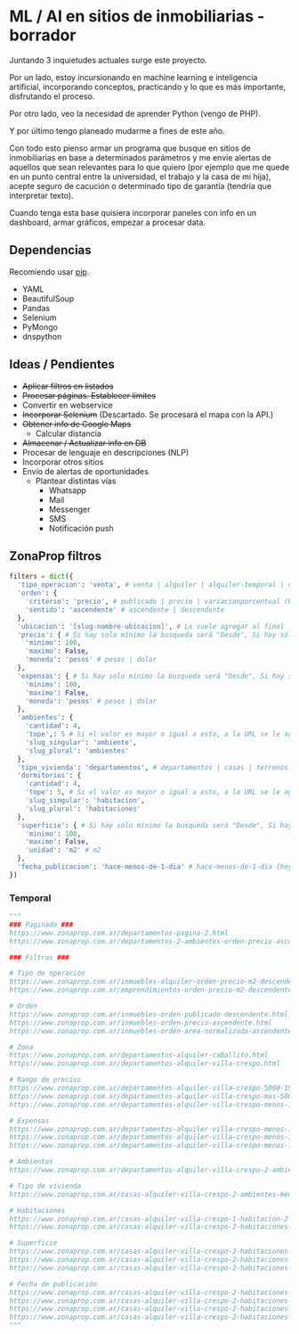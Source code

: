 # ML / AI en sitios de inmobiliarias - borrador
Juntando 3 inquietudes actuales surge este proyecto.

Por un lado, estoy incursionando en machine learning e inteligencia artificial, incorporando conceptos, practicando y lo que es más importante, disfrutando el proceso.

Por otro lado, veo la necesidad de aprender Python (vengo de PHP).

Y por último tengo planeado mudarme a fines de este año.

Con todo esto pienso armar un programa que busque en sitios de inmobiliarias en base a determinados parámetros y me envie alertas de aquellos que sean relevantes para lo que quiero (por ejemplo que me quede en un punto central entre la universidad, el trabajo y la casa de mi hija), acepte seguro de cacución o determinado tipo de garantía (tendría que interpretar texto).

Cuando tenga esta base quisiera incorporar paneles con info en un dashboard, armar gráficos, empezar a procesar data.

## Dependencias
Recomiendo usar [pip](https://pip.pypa.io/en/stable/installing/).

- YAML
- BeautifulSoup
- Pandas
- Selenium
- PyMongo
- dnspython

## Ideas / Pendientes
- ~~Aplicar filtros en listados~~
- ~~Procesar páginas. Establecer límites~~
- Convertir en webservice
- ~~Incorporar Selenium~~ (Descartado. Se procesará el mapa con la API.)
- ~~Obtener info de Google Maps~~
  - Calcular distancia
- ~~Almacenar / Actualizar info en DB~~
- Procesar de lenguaje en descripciones (NLP)
- Incorporar otros sitios
- Envío de alertas de oportunidades
  - Plantear distintas vías
    - Whatsapp
    - Mail
    - Messenger
    - SMS
    - Notificación push

## ZonaProp filtros
```python
filters = dict({  
  'tipo_operacion': 'venta', # venta | alquiler | alquiler-temporal | emprendimientos
  'orden': {
    'criterio': 'precio', # publicado | precio | variacionporcentual (bajaron de precio) | area-normalizada (amplios / pequeños en m2) | antiguedad | precio-m2
    'sentido': 'ascendente' # ascendente | descendente
  },
  'ubicacion': '[slug-nombre-ubicacion]', # Lo suele agregar al final
  'precio': { # Si hay solo mínimo la busqueda será "Desde", Si hay sólo máximo será "Hasta", si están ambos será rango de precios
    'minimo': 100,
    'maximo': False,
    'moneda': 'pesos' # pesos | dolar
  },
  'expensas': { # Si hay solo mínimo la busqueda será "Desde", Si hay sólo máximo será "Hasta", si están ambos será rango de precios
    'minimo': 100,
    'maximo': False,
    'moneda': 'pesos' # pesos | dolar
  },
  'ambientes': {
    'cantidad': 4,
    'tope',: 5 # Si el valor es mayor o igual a esto, a la URL se le agrega "mas"
    'slug_singular': 'ambiente',
    'slug_plural': 'ambientes'
  },
  'tipo_vivienda': 'departamentos', # departamentos | casas | terrenos | locales-comerciales | oficinas-comerciales | cocheras
  'dormitorios': {
    'cantidad': 4,
    'tope': 5, # Si el valor es mayor o igual a esto, a la URL se le agrega "mas"
    'slug_singular': 'habitacion',
    'slug_plural': 'habitaciones'
  },
  'superficie': { # Si hay solo mínimo la busqueda será "Desde", Si hay sólo máximo será "Hasta", si están ambos será rango de precios
    'minimo': 100,
    'maximo': False,
    'unidad': 'm2' # m2
  },
  'fecha_publicacion': 'hace-menos-de-1-dia' # hace-menos-de-1-dia (hoy) | hace-menos-de-2-dias (ayer) | hace-menos-de-1-semana | hace-menos-de-15-dias | hace-menos-de-1-mes | hace-menos-de-45-dias
})
```

### Temporal
```python
"""
### Paginado ###
https://www.zonaprop.com.ar/departamentos-pagina-2.html
https://www.zonaprop.com.ar/departamentos-2-ambientes-orden-precio-ascendente-pagina-2.html

### Filtros ###

# Tipo de operación
https://www.zonaprop.com.ar/inmuebles-alquiler-orden-precio-m2-descendente.html
https://www.zonaprop.com.ar/emprendimientos-orden-precio-m2-descendente.html

# Orden
https://www.zonaprop.com.ar/inmuebles-orden-publicado-descendente.html
https://www.zonaprop.com.ar/inmuebles-orden-precio-ascendente.html
https://www.zonaprop.com.ar/inmuebles-orden-area-normalizada-ascendente.html

# Zona
https://www.zonaprop.com.ar/departamentos-alquiler-caballito.html
https://www.zonaprop.com.ar/departamentos-alquiler-villa-crespo.html

# Rango de precios
https://www.zonaprop.com.ar/departamentos-alquiler-villa-crespo-5000-15000-pesos.html
https://www.zonaprop.com.ar/departamentos-alquiler-villa-crespo-mas-5000-pesos.html
https://www.zonaprop.com.ar/departamentos-alquiler-villa-crespo-menos-15000-pesos.html

# Expensas
https://www.zonaprop.com.ar/departamentos-alquiler-villa-crespo-menos-15000-pesos-100-200-expensas.html
https://www.zonaprop.com.ar/departamentos-alquiler-villa-crespo-menos-15000-pesos-mas-100-expensas.html
https://www.zonaprop.com.ar/departamentos-alquiler-villa-crespo-menos-15000-pesos-menos-200-expensas.html

# Ambientes
https://www.zonaprop.com.ar/departamentos-alquiler-villa-crespo-2-ambientes-menos-15000-pesos-mas-100-expensas.html

# Tipo de vivienda
https://www.zonaprop.com.ar/casas-alquiler-villa-crespo-2-ambientes-menos-15000-pesos-mas-100-expensas.html

# Habitaciones
https://www.zonaprop.com.ar/casas-alquiler-villa-crespo-1-habitacion-2-ambientes-menos-15000-pesos-mas-100-expensas.html
https://www.zonaprop.com.ar/casas-alquiler-villa-crespo-2-habitaciones-2-ambientes-menos-15000-pesos-mas-100-expensas.html

# Superficie
https://www.zonaprop.com.ar/casas-alquiler-villa-crespo-2-habitaciones-2-ambientes-mas-15-m2-cubiertos-menos-15000-pesos-mas-100-expensas.html
https://www.zonaprop.com.ar/casas-alquiler-villa-crespo-2-habitaciones-2-ambientes-menos-35-m2-cubiertos-menos-15000-pesos-mas-100-expensas.html
https://www.zonaprop.com.ar/casas-alquiler-villa-crespo-2-habitaciones-2-ambientes-15-35-m2-cubiertos-menos-15000-pesos-mas-100-expensas.html

# Fecha de publicación
https://www.zonaprop.com.ar/casas-alquiler-villa-crespo-2-habitaciones-2-ambientes-menos-35-m2-cubiertos-publicado-hace-menos-de-2-dias-menos-15000-pesos-mas-100-expensas.html
https://www.zonaprop.com.ar/casas-alquiler-villa-crespo-2-habitaciones-2-ambientes-menos-35-m2-cubiertos-publicado-hace-menos-de-1-dia-menos-15000-pesos-mas-100-expensas.html
https://www.zonaprop.com.ar/casas-alquiler-villa-crespo-2-habitaciones-2-ambientes-menos-35-m2-cubiertos-publicado-hace-menos-de-1-semana-menos-15000-pesos-mas-100-expensas.html
https://www.zonaprop.com.ar/casas-alquiler-villa-crespo-2-habitaciones-2-ambientes-menos-35-m2-cubiertos-publicado-hace-menos-de-45-dias-menos-15000-pesos-mas-100-expensas.html
"""
```